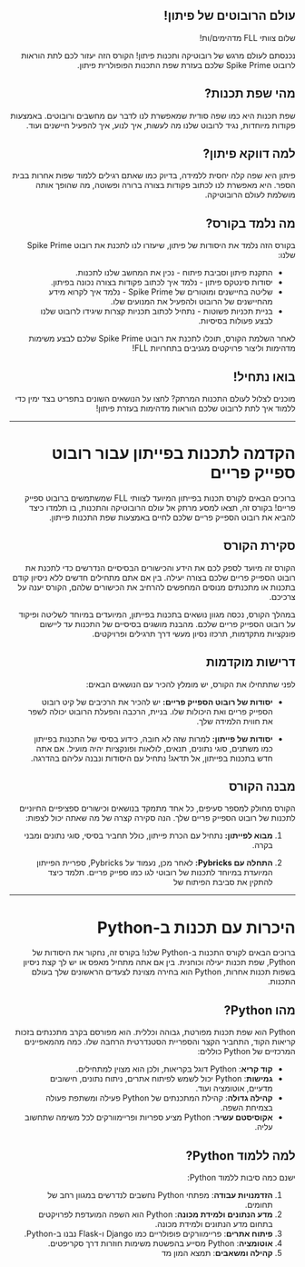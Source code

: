<style>
    body {
        direction: rtl;
    }
</style>

## עולם הרובוטים של פיתון! 

שלום צוותי FLL מדהימים/ות! 

נכנסתם לעולם מרגש של רובוטיקה ותכנות פיתון! הקורס הזה יעזור לכם לתת הוראות לרובוט Spike Prime שלכם בעזרת שפת התכנות הפופולרית פיתון.

## מהי שפת תכנות?

שפת תכנות היא כמו שפה סודית שמאפשרת לנו לדבר עם מחשבים ורובוטים. באמצעות פקודות מיוחדות, נגיד לרובוט שלנו מה לעשות, איך לנוע, איך להפעיל חיישנים ועוד.

## למה דווקא פיתון?

פיתון היא שפה קלה יחסית ללמידה, בדיוק כמו שאתם רגילים ללמוד שפות אחרות בבית הספר. היא מאפשרת לנו לכתוב פקודות בצורה ברורה ופשוטה, מה שהופך אותה מושלמת לעולם הרובוטיקה.

## מה נלמד בקורס?

בקורס הזה נלמד את היסודות של פיתון, שיעזרו לנו לתכנת את רובוט Spike Prime שלנו:

* התקנת פיתון וסביבת פיתוח - נכין את המחשב שלנו לתכנות.
* יסודות סינטקס פיתון - נלמד איך לכתוב פקודות בצורה נכונה בפיתון.
* שליטה בחיישנים ומוטורים של Spike Prime - נלמד איך לקרוא מידע מהחיישנים של הרובוט ולהפעיל את המנועים שלו.
* בניית תכניות פשוטות - נתחיל לכתוב תכניות קצרות שיגידו לרובוט שלנו לבצע פעולות בסיסיות.

לאחר השלמת הקורס, תוכלו לתכנת את רובוט Spike Prime שלכם לבצע משימות מדהימות וליצור פרויקטים מגניבים בתחרויות FLL!

## בואו נתחיל!

מוכנים לצלול לעולם התכנות המרתק? לחצו על הנושאים השונים בתפריט בצד ימין כדי ללמוד איך לתת לרובוט שלכם הוראות מדהימות בעזרת פיתון!

---

# הקדמה לתכנות בפייתון עבור רובוט ספייק פריים

ברוכים הבאים לקורס תכנות בפייתון המיועד לצוותי FLL שמשתמשים ברובוט ספייק פריים! בקורס זה, תצאו למסע מרתק אל עולם הרובוטיקה והתכנות, בו תלמדו כיצד להביא את רובוט הספייק פריים שלכם לחיים באמצעות שפת התכנות פייתון.

## סקירת הקורס

הקורס זה מיועד לספק לכם את הידע והכישורים הבסיסיים הנדרשים כדי לתכנת את רובוט הספייק פריים שלכם בצורה יעילה. בין אם אתם מתחילים חדשים ללא ניסיון קודם בתכנות או מתכנתים מנוסים המחפשים להרחיב את הכישורים שלהם, הקורס יענה על צרכיכם.

במהלך הקורס, נכסה מגוון נושאים בתכנות בפייתון, המיועדים במיוחד לשליטה ופיקוד על רובוט הספייק פריים שלכם. מהבנת מושגים בסיסיים של התכנות עד ליישום פונקציות מתקדמות, תרכזו נסיון מעשי דרך תרגילים ופרויקטים.

## דרישות מוקדמות

לפני שתתחילו את הקורס, יש מומלץ להכיר עם הנושאים הבאים:

- **יסודות של רובוט הספייק פריים:** יש להכיר את הרכיבים של קיט רובוט הספייק פריים ואת היכולות שלו. בניית, הרכבה והפעלת הרובוט יכולה לשפר את חווית הלמידה שלך.

- **יסודות של פייתון:** למרות שזה לא חובה, כידוע בסיסי של התכנות בפייתון כמו משתנים, סוגי נתונים, תנאים, לולאות ופונקציות יהיה מועיל. אם אתה חדש בתכנות בפייתון, אל תדאג! נתחיל עם היסודות ונבנה עליהם בהדרגה.

## מבנה הקורס

הקורס מחולק למספר סעיפים, כל אחד מתמקד בנושאים וכישורים ספציפיים החיוניים לתכנות של רובוט הספייק פריים שלך. הנה סקירה קצרה של מה שאתה יכול לצפות:

1. **מבוא לפייתון:** נתחיל עם הכרת פייתון, כולל תחביר בסיסי, סוגי נתונים ומבני בקרה.

2. **התחלה עם Pybricks:** לאחר מכן, נעמוד על Pybricks, ספריית הפייתון המיועדת במיוחד לתכנות של רובוטי לגו כמו ספייק פריים. תלמד כיצד להתקין את סביבת הפיתוח של


---

# היכרות עם תכנות ב-Python

ברוכים הבאים לקורס התכנות ב-Python שלנו! בקורס זה, נחקור את היסודות של Python, שפת תכנות יעילה וכוחנית. בין אם אתה מתחיל מאפס או יש לך קצת ניסיון בשפות תכנות אחרות, Python הוא בחירה מצוינת לצעדים הראשונים שלך בעולם התכנות.

## מהו Python?

Python הוא שפת תכנות מפורטת, גבוהה וכללית. הוא מפורסם בקרב מתכנתים בזכות קריאות הקוד, התחביר הקצר והספריית הסטנדרטית הרחבה שלו. כמה מהמאפיינים המרכזיים של Python כוללים:

- **קוד קריא**: Python דוגל בקריאות, ולכן הוא מצוין למתחילים.
- **גמישות**: Python יכול לשמש לפיתוח אתרים, ניתוח נתונים, חישובים מדעיים, אוטומציה ועוד.
- **קהילה גדולה**: קהילת המתכנתים של Python פעילה ומשתפת פעולה בצמיחת השפה.
- **אקוסיסטם עשיר**: Python מציע ספריות ופריימוורקים לכל משימה שתחשוב עליה.

## למה ללמוד Python?

ישנם כמה סיבות ללמוד Python:

1. **הזדמנויות עבודה**: מפתחי Python נחשבים לנדרשים במגוון רחב של תחומים.
2. **מדע הנתונים ולמידת מכונה**: Python הוא השפה המועדפת לפרויקטים בתחום מדע הנתונים ולמידת מכונה.
3. **פיתוח אתרים**: פריימוורקים פופולריים כמו Django ו-Flask נבנו ב-Python.
4. **אוטומציה**: Python מסייע בהפשטת משימות חוזרות דרך סקריפטים.
5. **קהילה ומשאבים**: תמצא המון מד